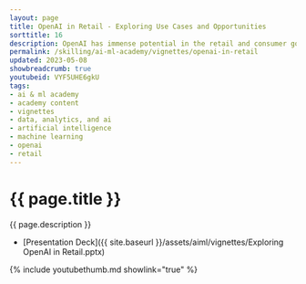 ```yaml
---
layout: page
title: OpenAI in Retail - Exploring Use Cases and Opportunities
sorttitle: 16
description: OpenAI has immense potential in the retail and consumer goods industries, offering opportunities across a wide range of use cases. By leveraging advanced machine learning and natural language processing capabilities, OpenAI can help these organizations make better decisions, automate processes, and reduce costs. The technology can identify patterns and trends that humans may miss, enabling retailers and consumer goods companies to gain valuable insights and stay ahead of the curve. OpenAI can add value in various use cases such as personalized product recommendations, chatbots for customer service, and optimizing promotions and pricing strategies. The technology helps these organizations stay competitive by improving operations, optimizing processes, and enhancing the overall customer experience. This video explores the potential of OpenAI in retail and consumer goods, highlighting how this technology can drive innovation in the industry.
permalink: /skilling/ai-ml-academy/vignettes/openai-in-retail
updated: 2023-05-08
showbreadcrumb: true
youtubeid: VYF5UHE6gkU
tags: 
- ai & ml academy
- academy content
- vignettes
- data, analytics, and ai
- artificial intelligence
- machine learning
- openai
- retail
---
```


# {{ page.title }}

{{ page.description }}

* [Presentation Deck]({{ site.baseurl }}/assets/aiml/vignettes/Exploring OpenAI in Retail.pptx)

{% include youtubethumb.md showlink="true" %}